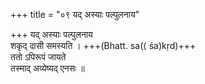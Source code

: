 +++
title = "०९ यद् अस्याः पल्पुलनाय"

+++
यद् अस्याः पल्पुलनाय  
शकृद् दासी समस्यति । +++(Bhatt. sa(⟨ śa)kṛd)+++  
ततो ऽपिरूपं जायते  
तस्माद् अव्येष्यद् एनसः ॥
